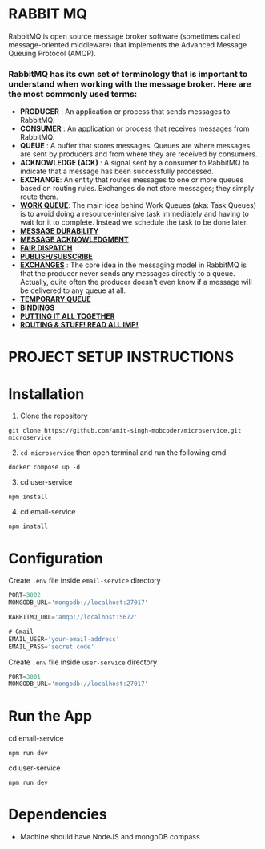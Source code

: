 # RABBIT MQ
RabbitMQ is open source message broker software (sometimes called message-oriented middleware) that implements the Advanced Message Queuing Protocol (AMQP).

### RabbitMQ has its own set of terminology that is important to understand when working with the message broker. Here are the most commonly used terms:
- **PRODUCER** : An application or process that sends messages to RabbitMQ.
- **CONSUMER** : An application or process that receives messages from RabbitMQ.
- **QUEUE** : A buffer that stores messages. Queues are where messages are sent by producers and from where they are received by consumers.
- **ACKNOWLEDGE (ACK)** : A signal sent by a consumer to RabbitMQ to indicate that a message has been successfully processed.
- **EXCHANGE**: An entity that routes messages to one or more queues based on routing rules. Exchanges do not store messages; they simply route them.
- **[WORK QUEUE](https://www.rabbitmq.com/tutorials/tutorial-two-javascript)**: The main idea behind Work Queues (aka: Task Queues) is to avoid doing a resource-intensive task immediately and having to wait for it to complete. Instead we schedule the task to be done later.
- **[MESSAGE DURABILITY](https://www.rabbitmq.com/tutorials/tutorial-two-javascript#message-durability)**
- **[MESSAGE ACKNOWLEDGMENT](https://www.rabbitmq.com/tutorials/tutorial-two-javascript#message-acknowledgment)**
- **[FAIR DISPATCH](https://www.rabbitmq.com/tutorials/tutorial-two-javascript#fair-dispatch)**
- **[PUBLISH/SUBSCRIBE](https://www.rabbitmq.com/tutorials/tutorial-three-javascript#publishsubscribe)**
- **[EXCHANGES](https://www.rabbitmq.com/tutorials/tutorial-three-javascript#exchanges)** : The core idea in the messaging model in RabbitMQ is that the producer never sends any messages directly to a queue. Actually, quite often the producer doesn't even know if a message will be delivered to any queue at all.
- **[TEMPORARY QUEUE](https://www.rabbitmq.com/tutorials/tutorial-three-javascript#temporary-queues)**
- **[BINDINGS](https://www.rabbitmq.com/tutorials/tutorial-three-javascript#bindings)**
- **[PUTTING IT ALL TOGETHER](https://www.rabbitmq.com/tutorials/tutorial-three-javascript#putting-it-all-together)**
- **[ROUTING & STUFF! READ ALL IMP!](https://www.rabbitmq.com/tutorials/tutorial-four-javascript)**

# PROJECT SETUP INSTRUCTIONS

# Installation
1. Clone the repository
```
git clone https://github.com/amit-singh-mobcoder/microservice.git microservice
```

2. `cd microservice`
then open terminal and run the following cmd
```
docker compose up -d
```

3. cd user-service
```
npm install
```

4. cd email-service
```
npm install
```

# Configuration
Create ```.env``` file inside ```email-service``` directory
```javascript
PORT=3002
MONGODB_URL='mongodb://localhost:27017'

RABBITMQ_URL='amqp://localhost:5672'

# Gmail
EMAIL_USER='your-email-address'
EMAIL_PASS='secret code'

```
Create ```.env``` file inside ```user-service``` directory
```javascript
PORT=3001
MONGODB_URL='mongodb://localhost:27017'
```

# Run the App
cd email-service
```
npm run dev
```

cd user-service
```
npm run dev
```


# Dependencies
- Machine should have NodeJS and mongoDB compass